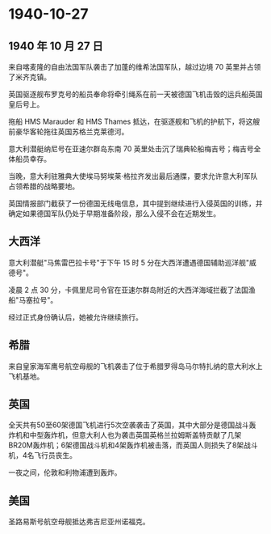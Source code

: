 # 1940-10-27

## 1940 年 10 月 27 日

来自喀麦隆的自由法国军队袭击了加蓬的维希法国军队，越过边境 70
英里并占领了米齐克镇。

英国驱逐舰布罗克号的船员奉命将牵引绳系在前一天被德国飞机击毁的运兵船英国皇后号上。

拖船 HMS Marauder 和 HMS Thames
抵达，在驱逐舰和飞机的护航下，将这艘前豪华客轮拖往英国苏格兰克莱德河。

意大利潜艇纳尼号在亚速尔群岛东南 70
英里处击沉了瑞典轮船梅吉号；梅吉号全体船员幸存。

当晚，意大利驻雅典大使埃马努埃莱·格拉齐发出最后通牒，要求允许意大利军队占领希腊的战略要地。

英国情报部门截获了一份德国无线电信息，其中提到继续进行入侵英国的训练，并确定如果德国军队仍处于早期准备阶段，那么入侵不会在近期发生。

## 大西洋

意大利潜艇"马焦雷巴拉卡号"于下午 15 时 5
分在大西洋遭遇德国辅助巡洋舰"威德号"。

凌晨 2 点 30
分，卡佩里尼司令官在亚速尔群岛附近的大西洋海域拦截了法国渔船"马塞拉号"。

经过正式身份确认后，她被允许继续旅行。

## 希腊

来自皇家海军鹰号航空母舰的飞机袭击了位于希腊罗得岛马尔特扎纳的意大利水上飞机基地。

## 英国

全天共有50至60架德国飞机进行5次空袭袭击了英国，其中大部分是德国战斗轰炸机和中型轰炸机，但意大利人也为袭击英国英格兰拉姆斯盖特贡献了几架BR20M轰炸机；6架德国战斗机和4架轰炸机被击落，而英国人则损失了8架战斗机，4名飞行员丧生。

一夜之间，伦敦和利物浦遭到轰炸。

## 美国

圣路易斯号航空母舰抵达弗吉尼亚州诺福克。


